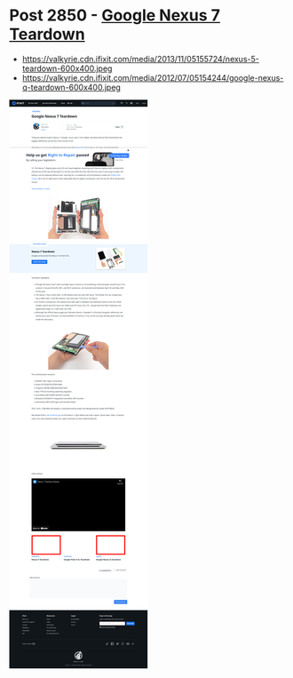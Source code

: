 # Post 2850 - [Google Nexus 7 Teardown](https://www.ifixit.com/News/2850/google-nexus-7-teardown)

- https://valkyrie.cdn.ifixit.com/media/2013/11/05155724/nexus-5-teardown-600x400.jpeg
- https://valkyrie.cdn.ifixit.com/media/2012/07/05154244/google-nexus-q-teardown-600x400.jpeg

![screencap](screenshots/927fc728-9a37-42d2-a841-b140c4104309.png)
